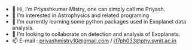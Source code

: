 - 👋 Hi, I’m Priyashkumar Mistry, one can simply call me Priyash.
- 👀 I’m interested in Astrophysics and related programing
- 🌱 I’m currently learning some python packages used in Exoplanet data analysis.
- 💞️ I’m looking to collaborate on detection and analysis of Exoplanets.
- 📫 E-mail : priyashmistry10@gmail.com / i17ph033@phy.svnit.ac.in


<!---
priyashmistry/priyashmistry is a ✨ special ✨ repository because its `README.md` (this file) appears on your GitHub profile.
You can click the Preview link to take a look at your changes.
--->
